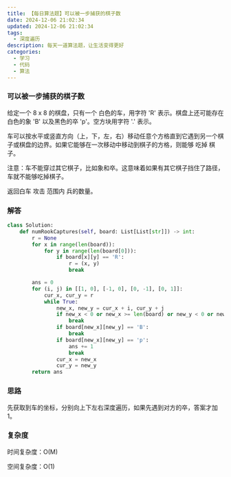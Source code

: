 ```yaml
---
title: 【每日算法题】可以被一步捕获的棋子数
date: 2024-12-06 21:02:34
updated: 2024-12-06 21:02:34
tags:
  - 深度遍历
description: 每天一道算法题，让生活变得更好
categories: 
  - 学习 
  - 代码
  - 算法
---
```


### 可以被一步捕获的棋子数

给定一个 8 x 8 的棋盘，只有一个 白色的车，用字符 'R' 表示。棋盘上还可能存在白色的象 'B' 以及黑色的卒 'p'。空方块用字符 '.' 表示。

车可以按水平或竖直方向（上，下，左，右）移动任意个方格直到它遇到另一个棋子或棋盘的边界。如果它能够在一次移动中移动到棋子的方格，则能够 吃掉 棋子。

注意：车不能穿过其它棋子，比如象和卒。这意味着如果有其它棋子挡住了路径，车就不能够吃掉棋子。

返回白车 攻击 范围内 兵的数量。

### 解答

```python
class Solution:
    def numRookCaptures(self, board: List[List[str]]) -> int:
        r = None
        for x in range(len(board)):
            for y in range(len(board[0])):
                if board[x][y] == 'R':
                    r = (x, y)
                    break

        ans = 0
        for (i, j) in [[1, 0], [-1, 0], [0, -1], [0, 1]]:
            cur_x, cur_y = r
            while True:
                new_x, new_y = cur_x + i, cur_y + j
                if new_x < 0 or new_x >= len(board) or new_y < 0 or new_y >= len(board[0]):
                    break
                if board[new_x][new_y] == 'B':
                    break
                if board[new_x][new_y] == 'p':
                    ans += 1
                    break
                cur_x = new_x
                cur_y = new_y
        return ans
```

### 思路

先获取到车的坐标，分别向上下左右深度遍历，如果先遇到对方的卒，答案才加1。

### 复杂度

时间复杂度：O(M)

空间复杂度：O(1)
